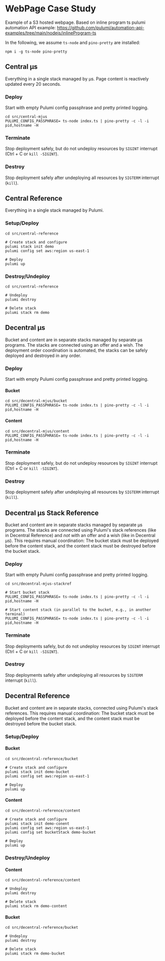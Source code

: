 # WebPage Case Study

Example of a S3 hosted webpage. Based on inline program ts pulumi automation API example: https://github.com/pulumi/automation-api-examples/tree/main/nodejs/inlineProgram-ts

In the following, we assume `ts-node` and `pino-pretty` are installed:

```
npm i -g ts-node pino-pretty
```

## Central µs

Everything in a single stack managed by µs. Page content is reactively updated every 20 seconds.

### Deploy

Start with empty Pulumi config passphrase and pretty printed logging.

```
cd src/central-mjus
PULUMI_CONFIG_PASSPHRASE= ts-node index.ts | pino-pretty -c -l -i pid,hostname -H
```

### Terminate

Stop deployment safely, but do not undeploy resources by `SIGINT` interrupt (Ctrl + C or `kill -SIGINT`).

### Destroy

Stop deployment safely after undeploying all resources by `SIGTERM` interrupt (`kill`).

## Central Reference

Everything in a single stack managed by Pulumi.

### Setup/Deploy

```
cd src/central-reference

# Create stack and configure
pulumi stack init demo
pulumi config set aws:region us-east-1

# Deploy
pulumi up
```

### Destroy/Undeploy

```
cd src/central-reference

# Undeploy
pulumi destroy

# Delete stack
pulumi stack rm demo
```

## Decentral µs

Bucket and content are in separate stacks managed by separate µs programs. The stacks are connected using an offer and a
wish. The deployment order coordination is automated, the stacks can be safely deployed and destroyed in any order.

### Deploy

Start with empty Pulumi config passphrase and pretty printed logging.

#### Bucket

```
cd src/decentral-mjus/bucket
PULUMI_CONFIG_PASSPHRASE= ts-node index.ts | pino-pretty -c -l -i pid,hostname -H
```

#### Content

```
cd src/decentral-mjus/content
PULUMI_CONFIG_PASSPHRASE= ts-node index.ts | pino-pretty -c -l -i pid,hostname -H
```

### Terminate

Stop deployment safely, but do not undeploy resources by `SIGINT` interrupt (Ctrl + C or `kill -SIGINT`).

### Destroy

Stop deployment safely after undeploying all resources by `SIGTERM` interrupt (`kill`).

## Decentral µs Stack Reference

Bucket and content are in separate stacks managed by separate µs programs. The stacks are connected using Pulumi's stack
references (like in Decentral Reference) and *not* with an offer and a wish (like in Decentral µs). This requires manual
coordination: The bucket stack must be deployed before the content stack, and the content stack must be destroyed before
the bucket stack.

### Deploy

Start with empty Pulumi config passphrase and pretty printed logging.

```
cd src/decentral-mjus-stackref

# Start bucket stack
PULUMI_CONFIG_PASSPHRASE= ts-node index.ts | pino-pretty -c -l -i pid,hostname -H

# Start content stack (in parallel to the bucket, e.g., in another terminal)
PULUMI_CONFIG_PASSPHRASE= ts-node index.ts | pino-pretty -c -l -i pid,hostname -H
```

### Terminate

Stop deployments safely, but do not undeploy resources by `SIGINT` interrupt (Ctrl + C or `kill -SIGINT`).

### Destroy

Stop deployments safely after undeploying all resources by `SIGTERM` interrupt (`kill`).

## Decentral Reference

Bucket and content are in separate stacks, connected using Pulumi's stack references. This requires manual coordination:
The bucket stack must be deployed before the content stack, and the content stack must be destroyed before  the bucket
stack.

### Setup/Deploy

#### Bucket
```
cd src/decentral-reference/bucket

# Create stack and configure
pulumi stack init demo-bucket
pulumi config set aws:region us-east-1

# Deploy
pulumi up
```

#### Content
```
cd src/decentral-reference/content

# Create stack and configure
pulumi stack init demo-conent
pulumi config set aws:region us-east-1
pulumi config set bucketStack demo-bucket

# Deploy
pulumi up
```

### Destroy/Undeploy

#### Content
```
cd src/decentral-reference/content

# Undeploy
pulumi destroy

# Delete stack
pulumi stack rm demo-content
```

#### Bucket
```
cd src/decentral-reference/bucket

# Undeploy
pulumi destroy

# Delete stack
pulumi stack rm demo-bucket
```

